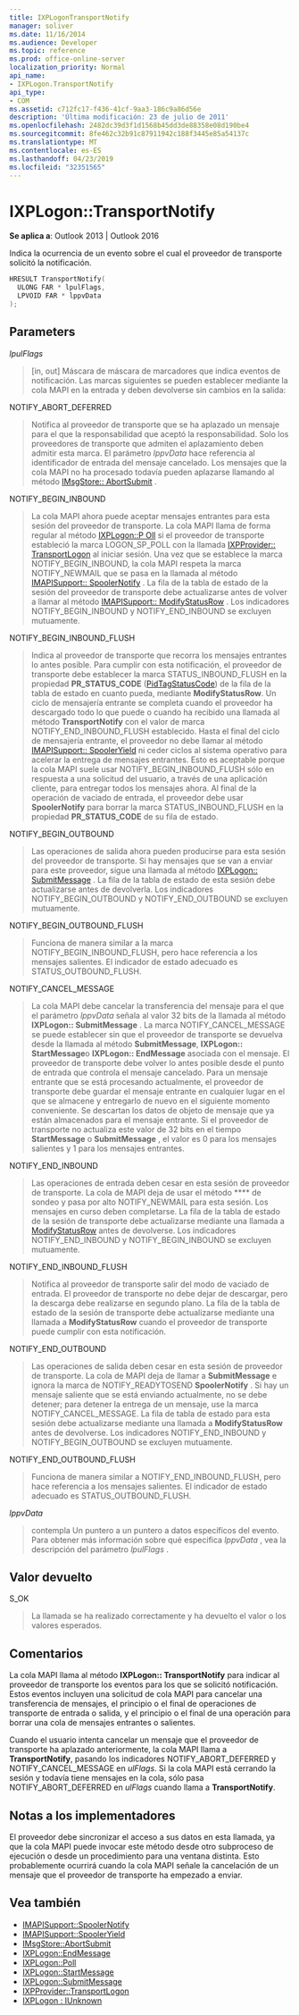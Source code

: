 ```yaml
---
title: IXPLogonTransportNotify
manager: soliver
ms.date: 11/16/2014
ms.audience: Developer
ms.topic: reference
ms.prod: office-online-server
localization_priority: Normal
api_name:
- IXPLogon.TransportNotify
api_type:
- COM
ms.assetid: c712fc17-f436-41cf-9aa3-186c9a86d56e
description: 'Última modificación: 23 de julio de 2011'
ms.openlocfilehash: 2482dc39d3f1d1568b45dd3de88358e08d190be4
ms.sourcegitcommit: 8fe462c32b91c87911942c188f3445e85a54137c
ms.translationtype: MT
ms.contentlocale: es-ES
ms.lasthandoff: 04/23/2019
ms.locfileid: "32351565"
---
```

# <a name="ixplogontransportnotify"></a>IXPLogon::TransportNotify

**Se aplica a**: Outlook 2013 | Outlook 2016 
  
Indica la ocurrencia de un evento sobre el cual el proveedor de transporte solicitó la notificación.
  
```cpp
HRESULT TransportNotify(
  ULONG FAR * lpulFlags,
  LPVOID FAR * lppvData
);
```

## <a name="parameters"></a>Parameters

 _lpulFlags_
  
> [in, out] Máscara de máscara de marcadores que indica eventos de notificación. Las marcas siguientes se pueden establecer mediante la cola MAPI en la entrada y deben devolverse sin cambios en la salida:
    
NOTIFY_ABORT_DEFERRED 
  
> Notifica al proveedor de transporte que se ha aplazado un mensaje para el que la responsabilidad que aceptó la responsabilidad. Solo los proveedores de transporte que admiten el aplazamiento deben admitir esta marca. El parámetro _lppvData_ hace referencia al identificador de entrada del mensaje cancelado. Los mensajes que la cola MAPI no ha procesado todavía pueden aplazarse llamando al método [IMsgStore:: AbortSubmit](imsgstore-abortsubmit.md) . 
    
NOTIFY_BEGIN_INBOUND 
  
> La cola MAPI ahora puede aceptar mensajes entrantes para esta sesión del proveedor de transporte. La cola MAPI llama de forma regular al método [IXPLogon::P Oll](ixplogon-poll.md) si el proveedor de transporte estableció la marca LOGON_SP_POLL con la llamada [IXPProvider:: TransportLogon](ixpprovider-transportlogon.md) al iniciar sesión. Una vez que se establece la marca NOTIFY_BEGIN_INBOUND, la cola MAPI respeta la marca NOTIFY_NEWMAIL que se pasa en la llamada al método [IMAPISupport:: SpoolerNotify](imapisupport-spoolernotify.md) . La fila de la tabla de estado de la sesión del proveedor de transporte debe actualizarse antes de volver a llamar al método [IMAPISupport:: ModifyStatusRow](imapisupport-modifystatusrow.md) . Los indicadores NOTIFY_BEGIN_INBOUND y NOTIFY_END_INBOUND se excluyen mutuamente. 
    
NOTIFY_BEGIN_INBOUND_FLUSH 
  
> Indica al proveedor de transporte que recorra los mensajes entrantes lo antes posible. Para cumplir con esta notificación, el proveedor de transporte debe establecer la marca STATUS_INBOUND_FLUSH en la propiedad **PR_STATUS_CODE** ([PidTagStatusCode](pidtagstatuscode-canonical-property.md)) de la fila de la tabla de estado en cuanto pueda, mediante **ModifyStatusRow**. Un ciclo de mensajería entrante se completa cuando el proveedor ha descargado todo lo que puede o cuando ha recibido una llamada al método **TransportNotify** con el valor de marca NOTIFY_END_INBOUND_FLUSH establecido. Hasta el final del ciclo de mensajería entrante, el proveedor no debe llamar al método [IMAPISupport:: SpoolerYield](imapisupport-spooleryield.md) ni ceder ciclos al sistema operativo para acelerar la entrega de mensajes entrantes. Esto es aceptable porque la cola MAPI suele usar NOTIFY_BEGIN_INBOUND_FLUSH sólo en respuesta a una solicitud del usuario, a través de una aplicación cliente, para entregar todos los mensajes ahora. Al final de la operación de vaciado de entrada, el proveedor debe usar **SpoolerNotify** para borrar la marca STATUS_INBOUND_FLUSH en la propiedad **PR_STATUS_CODE** de su fila de estado. 
    
NOTIFY_BEGIN_OUTBOUND 
  
> Las operaciones de salida ahora pueden producirse para esta sesión del proveedor de transporte. Si hay mensajes que se van a enviar para este proveedor, sigue una llamada al método [IXPLogon:: SubmitMessage](ixplogon-submitmessage.md) . La fila de la tabla de estado de esta sesión debe actualizarse antes de devolverla. Los indicadores NOTIFY_BEGIN_OUTBOUND y NOTIFY_END_OUTBOUND se excluyen mutuamente. 
    
NOTIFY_BEGIN_OUTBOUND_FLUSH 
  
> Funciona de manera similar a la marca NOTIFY_BEGIN_INBOUND_FLUSH, pero hace referencia a los mensajes salientes. El indicador de estado adecuado es STATUS_OUTBOUND_FLUSH.
    
NOTIFY_CANCEL_MESSAGE 
  
> La cola MAPI debe cancelar la transferencia del mensaje para el que el parámetro _lppvData_ señala al valor 32 bits de la llamada al método **IXPLogon:: SubmitMessage** . La marca NOTIFY_CANCEL_MESSAGE se puede establecer sin que el proveedor de transporte se devuelva desde la llamada al método **SubmitMessage**, **IXPLogon:: StartMessage**o **IXPLogon:: EndMessage** asociada con el mensaje. El proveedor de transporte debe volver lo antes posible desde el punto de entrada que controla el mensaje cancelado. Para un mensaje entrante que se está procesando actualmente, el proveedor de transporte debe guardar el mensaje entrante en cualquier lugar en el que se almacene y entregarlo de nuevo en el siguiente momento conveniente. Se descartan los datos de objeto de mensaje que ya están almacenados para el mensaje entrante. Si el proveedor de transporte no actualiza este valor de 32 bits en el tiempo **StartMessage** o **SubmitMessage** , el valor es 0 para los mensajes salientes y 1 para los mensajes entrantes. 
    
NOTIFY_END_INBOUND 
  
> Las operaciones de entrada deben cesar en esta sesión de proveedor de transporte. La cola de MAPI deja de usar el método **** de sondeo y pasa por alto NOTIFY_NEWMAIL para esta sesión. Los mensajes en curso deben completarse. La fila de la tabla de estado de la sesión de transporte debe actualizarse mediante una llamada a [ModifyStatusRow](imapisupport-modifystatusrow.md) antes de devolverse. Los indicadores NOTIFY_END_INBOUND y NOTIFY_BEGIN_INBOUND se excluyen mutuamente. 
    
NOTIFY_END_INBOUND_FLUSH 
  
> Notifica al proveedor de transporte salir del modo de vaciado de entrada. El proveedor de transporte no debe dejar de descargar, pero la descarga debe realizarse en segundo plano. La fila de la tabla de estado de la sesión de transporte debe actualizarse mediante una llamada a **ModifyStatusRow** cuando el proveedor de transporte puede cumplir con esta notificación. 
    
NOTIFY_END_OUTBOUND 
  
> Las operaciones de salida deben cesar en esta sesión de proveedor de transporte. La cola de MAPI deja de llamar a **SubmitMessage** e ignora la marca de NOTIFY_READYTOSEND **SpoolerNotify** . Si hay un mensaje saliente que se está enviando actualmente, no se debe detener; para detener la entrega de un mensaje, use la marca NOTIFY_CANCEL_MESSAGE. La fila de tabla de estado para esta sesión debe actualizarse mediante una llamada a **ModifyStatusRow** antes de devolverse. Los indicadores NOTIFY_END_INBOUND y NOTIFY_BEGIN_OUTBOUND se excluyen mutuamente. 
    
NOTIFY_END_OUTBOUND_FLUSH 
  
> Funciona de manera similar a NOTIFY_END_INBOUND_FLUSH, pero hace referencia a los mensajes salientes. El indicador de estado adecuado es STATUS_OUTBOUND_FLUSH.
    
 _lppvData_
  
> contempla Un puntero a un puntero a datos específicos del evento. Para obtener más información sobre qué especifica _lppvData_ , vea la descripción del parámetro _lpulFlags_ . 
    
## <a name="return-value"></a>Valor devuelto

S_OK 
  
> La llamada se ha realizado correctamente y ha devuelto el valor o los valores esperados.
    
## <a name="remarks"></a>Comentarios

La cola MAPI llama al método **IXPLogon:: TransportNotify** para indicar al proveedor de transporte los eventos para los que se solicitó notificación. Estos eventos incluyen una solicitud de cola MAPI para cancelar una transferencia de mensajes, el principio o el final de operaciones de transporte de entrada o salida, y el principio o el final de una operación para borrar una cola de mensajes entrantes o salientes. 
  
Cuando el usuario intenta cancelar un mensaje que el proveedor de transporte ha aplazado anteriormente, la cola MAPI llama a **TransportNotify**, pasando los indicadores NOTIFY_ABORT_DEFERRED y NOTIFY_CANCEL_MESSAGE en _ulFlags_. Si la cola MAPI está cerrando la sesión y todavía tiene mensajes en la cola, sólo pasa NOTIFY_ABORT_DEFERRED en _ulFlags_ cuando llama a **TransportNotify**.
  
## <a name="notes-to-implementers"></a>Notas a los implementadores

El proveedor debe sincronizar el acceso a sus datos en esta llamada, ya que la cola MAPI puede invocar este método desde otro subproceso de ejecución o desde un procedimiento para una ventana distinta. Esto probablemente ocurrirá cuando la cola MAPI señale la cancelación de un mensaje que el proveedor de transporte ha empezado a enviar.
  
## <a name="see-also"></a>Vea también

- [IMAPISupport::SpoolerNotify](imapisupport-spoolernotify.md) 
- [IMAPISupport::SpoolerYield](imapisupport-spooleryield.md) 
- [IMsgStore::AbortSubmit](imsgstore-abortsubmit.md) 
- [IXPLogon::EndMessage](ixplogon-endmessage.md) 
- [IXPLogon::Poll](ixplogon-poll.md)
- [IXPLogon::StartMessage](ixplogon-startmessage.md)
- [IXPLogon::SubmitMessage](ixplogon-submitmessage.md)
- [IXPProvider::TransportLogon](ixpprovider-transportlogon.md)
- [IXPLogon : IUnknown](ixplogoniunknown.md)

